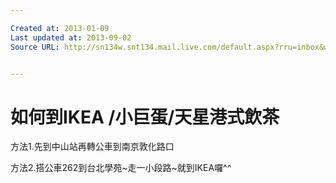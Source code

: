 ```yaml
---

Created at: 2013-01-09
Last updated at: 2013-09-02
Source URL: http://sn134w.snt134.mail.live.com/default.aspx?rru=inbox&wlexpid=957E97CC5B80485BB2C11FBFB9E0F9E8&wlrefapp=2#n=935172468&rru=inbox&fid=1&fav=1&mid=f2daa667-5a36-11e2-8579-002264c17c66


---
```


# 如何到IKEA /小巨蛋/天星港式飲茶


方法1.先到中山站再轉公車到南京敦化路口 

方法2.搭公車262到台北學苑~走一小段路~就到IKEA囉^^

